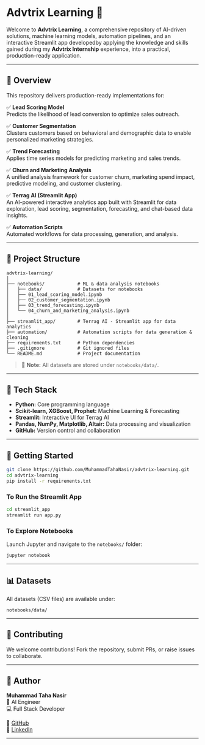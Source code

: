 # Advtrix Learning 🚀

Welcome to **Advtrix Learning**, a comprehensive repository of AI-driven solutions, machine learning models, automation pipelines, and an interactive Streamlit app developedby applying the knowledge and skills gained during my **Advtrix Internship** experience, into a practical, production-ready application.

---

## 📌 Overview

This repository delivers production-ready implementations for:

✅ **Lead Scoring Model**  
Predicts the likelihood of lead conversion to optimize sales outreach.

✅ **Customer Segmentation**  
Clusters customers based on behavioral and demographic data to enable personalized marketing strategies.

✅ **Trend Forecasting**  
Applies time series models for predicting marketing and sales trends.

✅ **Churn and Marketing Analysis**  
A unified analysis framework for customer churn, marketing spend impact, predictive modeling, and customer clustering.

✅ **Terrag AI (Streamlit App)**  
An AI-powered interactive analytics app built with Streamlit for data exploration, lead scoring, segmentation, forecasting, and chat-based data insights.

✅ **Automation Scripts**  
Automated workflows for data processing, generation, and analysis.

---

## 👤 Project Structure

```
advtrix-learning/
│
├── notebooks/            # ML & data analysis notebooks
│   ├── data/             # Datasets for notebooks
│   ├── 01_lead_scoring_model.ipynb
│   ├── 02_customer_segmentation.ipynb
│   ├── 03_trend_forecasting.ipynb
│   └── 04_churn_and_marketing_analysis.ipynb
│
├── streamlit_app/        # Terrag AI - Streamlit app for data analytics
├── automation/           # Automation scripts for data generation & cleaning
├── requirements.txt      # Python dependencies
├── .gitignore            # Git ignored files
└── README.md             # Project documentation
```

> 🔔 **Note:** All datasets are stored under `notebooks/data/`.

---

## 🔧 Tech Stack

- **Python:** Core programming language
- **Scikit-learn, XGBoost, Prophet:** Machine Learning & Forecasting
- **Streamlit:** Interactive UI for Terrag AI
- **Pandas, NumPy, Matplotlib, Altair:** Data processing and visualization
- **GitHub:** Version control and collaboration

---

## 🚀 Getting Started

```bash
git clone https://github.com/MuhammadTahaNasir/advtrix-learning.git
cd advtrix-learning
pip install -r requirements.txt
```

### To Run the Streamlit App

```bash
cd streamlit_app
streamlit run app.py
```

### To Explore Notebooks

Launch Jupyter and navigate to the `notebooks/` folder:
```bash
jupyter notebook
```

---

## 📊 Datasets

All datasets (CSV files) are available under:
```
notebooks/data/
```

---

## 🤝 Contributing

We welcome contributions! Fork the repository, submit PRs, or raise issues to collaborate.

---

## 👤 Author

**Muhammad Taha Nasir**  
🤖 AI Engineer  
💻 Full Stack Developer  

🔗 [GitHub](https://github.com/MuhammadTahaNasir)  
🔗 [LinkedIn](https://www.linkedin.com/in/muhammadtahanasir/)

---
